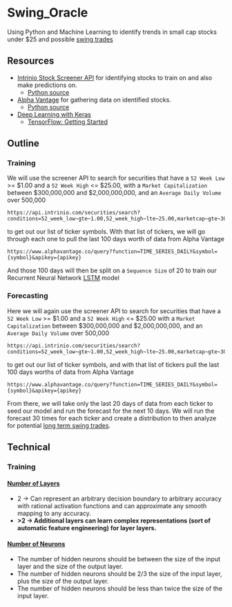 # Swing_Oracle
Using Python and Machine Learning to identify trends in small cap stocks
under $25 and possible [swing trades](https://www.eatsleeptrade.net/my-swing-trading-strategies)

## Resources
* [Intrinio Stock Screener API](http://docs.intrinio.com/?shell#securities-search-screener)
    for identifying stocks to train on and also make predictions on.
  * [Python source](https://github.com/intrinio/python-sdk)
* [Alpha Vantage](https://www.alphavantage.co/) for gathering data on
    identified stocks.
  * [Python source](https://github.com/RomelTorres/alpha_vantage)
* [Deep Learning with Keras](https://app.pluralsight.com/library/courses/keras-deep-learning/table-of-contents)
  * [TensorFlow: Getting Started](https://app.pluralsight.com/library/courses/tensorflow-getting-started/table-of-contents)

## Outline

### Training
We will use the screener API to search for securities that have 
a `52 Week Low` >= $1.00 and a `52 Week High` <= $25.00, 
with a `Market Capitalization` between $300,000,000 and
$2,000,000,000, and an `Average Daily Volume` over 500,000
```
https://api.intrinio.com/securities/search?conditions=52_week_low~gte~1.00,52_week_high~lte~25.00,marketcap~gte~300000000,marketcap~lte~2000000000,average_daily_volume~gte~500000
```
to get out our list of ticker symbols.
With that list of tickers, we will go through each one to pull the last
100 days worth of data from Alpha Vantage
```
https://www.alphavantage.co/query?function=TIME_SERIES_DAILY&symbol={symbol}&apikey={apikey}
```
And those 100 days will then be split on a `Sequence Size` of 20 to
train our Recurrent Neural Network [LSTM](https://machinelearningmastery.com/time-series-prediction-lstm-recurrent-neural-networks-python-keras/) model

### Forecasting
Here we will again use the screener API to search for securities that 
have a `52 Week Low` >= $1.00 and a `52 Week High` <= $25.00 with
a `Market Capitalization` between $300,000,000 and $2,000,000,000, and 
an `Average Daily Volume` over 500,000
```
https://api.intrinio.com/securities/search?conditions=52_week_low~gte~1.00,52_week_high~lte~25.00,marketcap~gte~300000000,marketcap~lte~2000000000,average_daily_volume~gte~500000
```
to get out our list of ticker symbols, and with that list of tickers
pull the last 100 days worths of data from Alpha Vantage
```
https://www.alphavantage.co/query?function=TIME_SERIES_DAILY&symbol={symbol}&apikey={apikey}
```
From there, we will take only the last 20 days of data from each ticker
to seed our model and run the forecast for the next 10 days. We will run
the forecast 30 times for each ticker and create a distribution to then
analyze for potential [long term swing trades](http://www.swing-trade-stocks.com/trading-strategy.html).

## Technical

### Training

#### [Number of Layers](https://www.heatonresearch.com/2017/06/01/hidden-layers.html)
* 2 -> Can represent an arbitrary decision boundary to arbitrary accuracy with rational activation functions and can approximate any smooth mapping to any accuracy.
* **>2 -> Additional layers can learn complex representations (sort of automatic feature engineering) for layer layers.**

#### [Number of Neurons](https://www.heatonresearch.com/2017/06/01/hidden-layers.html)
* The number of hidden neurons should be between the size of the input layer and the size of the output layer.
* The number of hidden neurons should be 2/3 the size of the input layer, plus the size of the output layer.
* The number of hidden neurons should be less than twice the size of the input layer.
